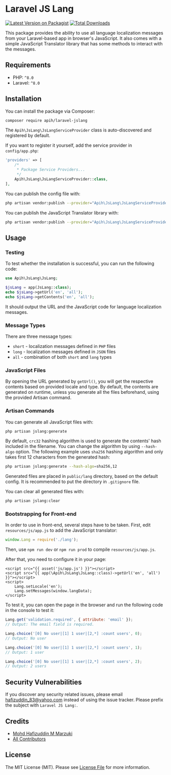 # Laravel JS Lang

[![Latest Version on Packagist](https://img.shields.io/packagist/v/apih/laravel-jslang.svg?style=flat-square)](https://packagist.org/packages/apih/laravel-jslang)
[![Total Downloads](https://img.shields.io/packagist/dt/apih/laravel-jslang.svg?style=flat-square)](https://packagist.org/packages/apih/laravel-jslang)

This package provides the ability to use all language localization messages from your Laravel-based app in browser's JavaScript. It also comes with a simple JavaScript Translator library that has some methods to interact with the messages.

## Requirements
- PHP: `^8.0`
- Laravel: `^8.0`

## Installation

You can install the package via Composer:

```bash
composer require apih/laravel-jslang
```

The `Apih\JsLang\JsLangServiceProvider` class is auto-discovered and registered by default.

If you want to register it yourself, add the service provider in `config/app.php`:

```php
'providers' => [
    /*
     * Package Service Providers...
     */
    Apih\JsLang\JsLangServiceProvider::class,
],
```

You can publish the config file with:
```bash
php artisan vendor:publish --provider="Apih\JsLang\JsLangServiceProvider" --tag="jslang-config"
```

You can publish the JavaScript Translator library with:
```bash
php artisan vendor:publish --provider="Apih\JsLang\JsLangServiceProvider" --tag="jslang-script"
```

## Usage

### Testing

To test whether the installation is successful, you can run the following code:

```php
use Apih\JsLang\JsLang;

$jsLang = app(JsLang::class);
echo $jsLang->getUrl('en', 'all');
echo $jsLang->getContents('en', 'all');
```

It should output the URL and the JavaScript code for language localization messages.

### Message Types

There are three message types:
- `short` - localization messages defined in `PHP` files
- `long` - localization messages defined in `JSON` files
- `all` - combination of both `short` and `long` types

### JavaScript Files

By opening the URL generated by `getUrl()`, you will get the respective contents based on provided locale and type. By default, the contents are generated on runtime, unless you generate all the files beforehand, using the provided Artisan command.

### Artisan Commands

You can generate all JavaScript files with:

```bash
php artisan jslang:generate
```

By default, `crc32` hashing algorithm is used to generate the contents' hash included in the filename. You can change the algorithm by using `--hash-algo` option.  The following example uses `sha256` hashing algorithm and only takes first 12 characters from the generated hash:

```bash
php artisan jslang:generate --hash-algo=sha256,12
```

Generated files are placed in `public/lang` directory, based on the default config. It is recommended to put the directory in `.gitignore` file.

You can clear all generated files with:

```bash
php artisan jslang:clear
```

### Bootstrapping for Front-end

In order to use in front-end, several steps have to be taken. First, edit `resources/js/app.js` to add the JavaScript translator:

```js
window.Lang = require('./lang');
```

Then, use `npm run dev` or `npm run prod` to compile `resources/js/app.js`.

After that, you need to configure it in your page:


```blade
<script src="{{ asset('js/app.js') }}"></script>
<script src="{{ app(\Apih\JsLang\JsLang::class)->getUrl('en', 'all') }}"></script>
<script>
    Lang.setLocale('en');
    Lang.setMessages(window.langData);
</script>
```

To test it, you can open the page in the browser and run the following code in the console to test it:

```js
Lang.get('validation.required', { attribute: 'email' });
// Output: The email field is required.

Lang.choice('[0] No user|[1] 1 user|[2,*] :count users', 0);
// Output: No user

Lang.choice('[0] No user|[1] 1 user|[2,*] :count users', 1);
// Output: 1 user

Lang.choice('[0] No user|[1] 1 user|[2,*] :count users', 2);
// Output: 2 users
```

## Security Vulnerabilities

If you discover any security related issues, please email <hafizuddin_83@yahoo.com> instead of using the issue tracker. Please prefix the subject with `Laravel JS Lang:`.

## Credits

- [Mohd Hafizuddin M Marzuki](https://github.com/apih)
- [All Contributors](../../contributors)

## License

The MIT License (MIT). Please see [License File](LICENSE.md) for more information.
